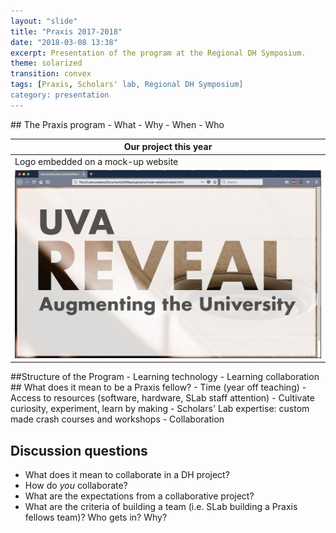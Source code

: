 ```yaml
---
layout: "slide"
title: "Praxis 2017-2018"
date: "2018-03-08 13:38"
excerpt: Presentation of the program at the Regional DH Symposium.
theme: solarized
transition: convex
tags: [Praxis, Scholars' lab, Regional DH Symposium]
category: presentation
---
```


<div class="slides">
                <section data-markdown>
                    <script type="text/template">
## Praxis 2017-2018
 </script>
</section>
</div>

<div class="slides">
                <section data-markdown>
                    <script type="text/template">
### Who we are
|Monica Blair|Ankita Chakrabarti|Victoria Clark|Tanner Greene|Christian Howard|Spyros Simotas|
|--|--|--|--|--|--|
|History   |English   |Music   |Music   |English   |French   |
|![Monica](http://scholarslab.org/wp-content/uploads/2017/09/20170829-_DSC0329.jpg)|![Ankita](http://scholarslab.org/wp-content/uploads/2017/09/20170911-_DSC0548.jpg) |![Torrie](http://scholarslab.org/wp-content/uploads/2017/09/20170914-_DSC0597.jpg)|![]()|![Christian](http://scholarslab.org/wp-content/uploads/2017/02/20170829-_DSC0281.jpg)|![Spyros](http://scholarslab.org/wp-content/uploads/2017/09/20170829-_DSC0240.jpg)
                    </script>
                </section>
            </div>

<section data-markdown
            data-separator="^\n\n\n"  
            data-separator-vertical="^\n\n">
## The Praxis program
- What
- Why
- When
- Who


|Our project this year|
|--|
|Logo embedded on a mock-up website|
|![Image of the logo](/assets/img/reveal-logo-in-browser.jpg)<!-- .element height="50%" width="50%" -->|
</section>

<section data-markdown>
##Structure of the Program
- Learning technology
- Learning collaboration
</section>
<section data-markdown
                      data-separator="^\n\n\n"  
                      data-separator-vertical="^\n\n">
## What does it mean to be a Praxis fellow?
 - Time (year off teaching)
 - Access to resources (software, hardware, SLab staff attention)
 - Cultivate curiosity, experiment, learn by making
 - Scholars' Lab expertise: custom made crash courses and workshops
 - Collaboration  


## Discussion questions

- What does it mean to collaborate in a DH project?
- How do _you_ collaborate?
- What are the expectations from a collaborative project?
- What are the criteria of building a team (i.e. SLab building a Praxis fellows team)? Who gets in? Why?
</section>


<div class="slides">
                <section data-markdown>
                    <script type="text/template">
### Contact info
|Christian Howard|Spyros Simotas|
|--|--|
|ch4zs@virginia.edu   |ss4ws@virginia.edu   |
                    </script>
                </section>
            </div>
